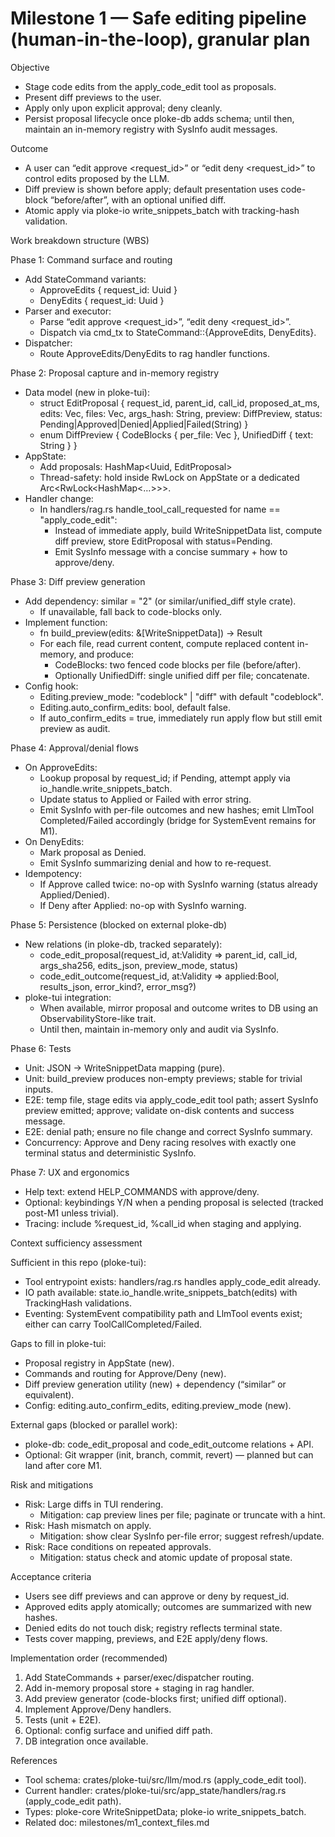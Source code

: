 # Milestone 1 — Safe editing pipeline (human-in-the-loop), granular plan

Objective
- Stage code edits from the apply_code_edit tool as proposals.
- Present diff previews to the user.
- Apply only upon explicit approval; deny cleanly.
- Persist proposal lifecycle once ploke-db adds schema; until then, maintain an in-memory registry with SysInfo audit messages.

Outcome
- A user can “edit approve <request_id>” or “edit deny <request_id>” to control edits proposed by the LLM.
- Diff preview is shown before apply; default presentation uses code-block “before/after”, with an optional unified diff.
- Atomic apply via ploke-io write_snippets_batch with tracking-hash validation.

Work breakdown structure (WBS)

Phase 1: Command surface and routing
- Add StateCommand variants:
  - ApproveEdits { request_id: Uuid }
  - DenyEdits { request_id: Uuid }
- Parser and executor:
  - Parse “edit approve <request_id>”, “edit deny <request_id>”.
  - Dispatch via cmd_tx to StateCommand::{ApproveEdits, DenyEdits}.
- Dispatcher:
  - Route ApproveEdits/DenyEdits to rag handler functions.

Phase 2: Proposal capture and in-memory registry
- Data model (new in ploke-tui):
  - struct EditProposal { request_id, parent_id, call_id, proposed_at_ms, edits: Vec<WriteSnippetData>, files: Vec<PathBuf>, args_hash: String, preview: DiffPreview, status: Pending|Approved|Denied|Applied|Failed(String) }
  - enum DiffPreview { CodeBlocks { per_file: Vec<BeforeAfter> }, UnifiedDiff { text: String } }
- AppState:
  - Add proposals: HashMap<Uuid, EditProposal>
  - Thread-safety: hold inside RwLock on AppState or a dedicated Arc<RwLock<HashMap<…>>>.
- Handler change:
  - In handlers/rag.rs handle_tool_call_requested for name == "apply_code_edit":
    - Instead of immediate apply, build WriteSnippetData list, compute diff preview, store EditProposal with status=Pending.
    - Emit SysInfo message with a concise summary + how to approve/deny.

Phase 3: Diff preview generation
- Add dependency: similar = "2" (or similar/unified_diff style crate).
  - If unavailable, fall back to code-blocks only.
- Implement function:
  - fn build_preview(edits: &[WriteSnippetData]) -> Result<DiffPreview>
  - For each file, read current content, compute replaced content in-memory, and produce:
    - CodeBlocks: two fenced code blocks per file (before/after).
    - Optionally UnifiedDiff: single unified diff per file; concatenate.
- Config hook:
  - Editing.preview_mode: "codeblock" | "diff" with default "codeblock".
  - Editing.auto_confirm_edits: bool, default false.
  - If auto_confirm_edits = true, immediately run apply flow but still emit preview as audit.

Phase 4: Approval/denial flows
- On ApproveEdits:
  - Lookup proposal by request_id; if Pending, attempt apply via io_handle.write_snippets_batch.
  - Update status to Applied or Failed with error string.
  - Emit SysInfo with per-file outcomes and new hashes; emit LlmTool Completed/Failed accordingly (bridge for SystemEvent remains for M1).
- On DenyEdits:
  - Mark proposal as Denied.
  - Emit SysInfo summarizing denial and how to re-request.
- Idempotency:
  - If Approve called twice: no-op with SysInfo warning (status already Applied/Denied).
  - If Deny after Applied: no-op with SysInfo warning.

Phase 5: Persistence (blocked on external ploke-db)
- New relations (in ploke-db, tracked separately):
  - code_edit_proposal(request_id, at:Validity => parent_id, call_id, args_sha256, edits_json, preview_mode, status)
  - code_edit_outcome(request_id, at:Validity => applied:Bool, results_json, error_kind?, error_msg?)
- ploke-tui integration:
  - When available, mirror proposal and outcome writes to DB using an ObservabilityStore-like trait.
  - Until then, maintain in-memory only and audit via SysInfo.

Phase 6: Tests
- Unit: JSON → WriteSnippetData mapping (pure).
- Unit: build_preview produces non-empty previews; stable for trivial inputs.
- E2E: temp file, stage edits via apply_code_edit tool path; assert SysInfo preview emitted; approve; validate on-disk contents and success message.
- E2E: denial path; ensure no file change and correct SysInfo summary.
- Concurrency: Approve and Deny racing resolves with exactly one terminal status and deterministic SysInfo.

Phase 7: UX and ergonomics
- Help text: extend HELP_COMMANDS with approve/deny.
- Optional: keybindings Y/N when a pending proposal is selected (tracked post-M1 unless trivial).
- Tracing: include %request_id, %call_id when staging and applying.

Context sufficiency assessment

Sufficient in this repo (ploke-tui):
- Tool entrypoint exists: handlers/rag.rs handles apply_code_edit already.
- IO path available: state.io_handle.write_snippets_batch(edits) with TrackingHash validations.
- Eventing: SystemEvent compatibility path and LlmTool events exist; either can carry ToolCallCompleted/Failed.

Gaps to fill in ploke-tui:
- Proposal registry in AppState (new).
- Commands and routing for Approve/Deny (new).
- Diff preview generation utility (new) + dependency (“similar” or equivalent).
- Config: editing.auto_confirm_edits, editing.preview_mode (new).

External gaps (blocked or parallel work):
- ploke-db: code_edit_proposal and code_edit_outcome relations + API.
- Optional: Git wrapper (init, branch, commit, revert) — planned but can land after core M1.

Risk and mitigations
- Risk: Large diffs in TUI rendering.
  - Mitigation: cap preview lines per file; paginate or truncate with a hint.
- Risk: Hash mismatch on apply.
  - Mitigation: show clear SysInfo per-file error; suggest refresh/update.
- Risk: Race conditions on repeated approvals.
  - Mitigation: status check and atomic update of proposal state.

Acceptance criteria
- Users see diff previews and can approve or deny by request_id.
- Approved edits apply atomically; outcomes are summarized with new hashes.
- Denied edits do not touch disk; registry reflects terminal state.
- Tests cover mapping, previews, and E2E apply/deny flows.

Implementation order (recommended)
1) Add StateCommands + parser/exec/dispatcher routing.
2) Add in-memory proposal store + staging in rag handler.
3) Add preview generator (code-blocks first; unified diff optional).
4) Implement Approve/Deny handlers.
5) Tests (unit + E2E).
6) Optional: config surface and unified diff path.
7) DB integration once available.

References
- Tool schema: crates/ploke-tui/src/llm/mod.rs (apply_code_edit tool).
- Current handler: crates/ploke-tui/src/app_state/handlers/rag.rs (apply_code_edit path).
- Types: ploke-core WriteSnippetData; ploke-io write_snippets_batch.
- Related doc: milestones/m1_context_files.md
